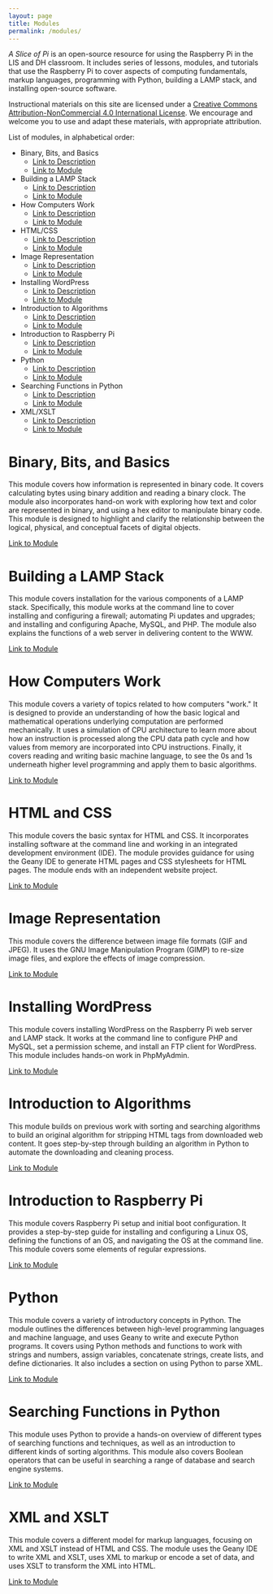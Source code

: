 ```yaml
---
layout: page
title: Modules
permalink: /modules/
---
```


*A Slice of Pi* is an open-source resource for using the Raspberry Pi in the LIS and DH classroom. It includes series of lessons, modules, and tutorials that use the Raspberry Pi to cover aspects of computing fundamentals, markup languages, programming with Python, building a LAMP stack, and installing open-source software.

Instructional materials on this site are licensed under a <a href="http://creativecommons.org/licenses/by-nc/4.0/" rel="license">Creative Commons Attribution-NonCommercial 4.0 International License</a>. We encourage and welcome you to use and adapt these materials, with appropriate attribution.

List of modules, in alphabetical order:
- Binary, Bits, and Basics
  * [Link to Description](#binary-bits-and-basics)
  * [Link to Module](https://github.com/kwaldenphd/bits-bytes)
- Building a LAMP Stack
  * [Link to Description](#building-a-lamp-stack)
  * [Link to Module](https://github.com/kwaldenphd/LAMP-stack)
- How Computers Work
  * [Link to Description](#how-computers-work)
  * [Link to Module](https://github.com/kwaldenphd/how-computers-work)
- HTML/CSS
  * [Link to Description](#html-and-css)
  * [Link to Module](https://github.com/kwaldenphd/HTML-CSS)
- Image Representation
  * [Link to Description](#image-representation)
  * [Link to Module](https://github.com/kwaldenphd/image-representation)
- Installing WordPress
  * [Link to Description](#installing-wordpress)
  * [Link to Module](https://github.com/kwaldenphd/installing-wordpress)
- Introduction to Algorithms
  * [Link to Description](#introduction-to-algorithms)
  * [Link to Module](https://github.com/kwaldenphd/algorithms)
- Introduction to Raspberry Pi
  * [Link to Description](#introduction-to-raspberry-pi)
  * [Link to Module](https://github.com/kwaldenphd/Raspberry-Pi-Setup)
- Python
  * [Link to Description](#python)
  * [Link to Module](https://github.com/kwaldenphd/Python)
- Searching Functions in Python
  * [Link to Description](#searching-functions-in-python)
  * [Link to Module](https://github.com/kwaldenphd/searching)
- XML/XSLT
  * [Link to Description](#xml-and-xslt)
  * [Link to Module](https://github.com/kwaldenphd/XML)

# Binary, Bits, and Basics

This module covers how information is represented in binary code. It covers calculating bytes using binary addition and reading a binary clock. The module also incorporates hand-on work with exploring how text and color are represented in binary, and using a hex editor to manipulate binary code. This module is designed to highlight and clarify the relationship between the logical, physical, and conceptual facets of digital objects.

[Link to Module](https://github.com/kwaldenphd/bits-bytes)

# Building a LAMP Stack

This module covers installation for the various components of a LAMP stack. Specifically, this module works at the command line to cover installing and configuring a firewall; automating Pi updates and upgrades; and installing and configuring Apache, MySQL, and PHP. The module also explains the functions of a web server in delivering content to the WWW. 

[Link to Module](https://github.com/kwaldenphd/LAMP-stack)

# How Computers Work

This module covers a variety of topics related to how computers "work." It is designed to provide an understanding of how the basic logical and mathematical operations underlying computation are performed mechanically. It uses a simulation of CPU architecture to learn more about how an instruction is processed along the CPU data path cycle and how values from memory are incorporated into CPU instructions. Finally, it covers reading and writing basic machine language, to see the 0s and 1s underneath higher level programming and apply them to basic algorithms.

[Link to Module](https://github.com/kwaldenphd/how-computers-work)

# HTML and CSS

This module covers the basic syntax for HTML and CSS. It incorporates installing software at the command line and working in an integrated development environment (IDE). The module provides guidance for using the Geany IDE to generate HTML pages and CSS stylesheets for HTML pages. The module ends with an independent website project.

[Link to Module](https://github.com/kwaldenphd/HTML-CSS)

# Image Representation

This module covers the difference between image file formats (GIF and JPEG). It uses the GNU Image Manipulation Program (GIMP) to re-size image files, and explore the effects of image compression. 

[Link to Module](https://github.com/kwaldenphd/image-representation)

# Installing WordPress

This module covers installing WordPress on the Raspberry Pi web server and LAMP stack. It works at the command line to configure PHP and MySQL, set a permission scheme, and install an FTP client for WordPress. This module includes hands-on work in PhpMyAdmin.

[Link to Module](https://github.com/kwaldenphd/installing-wordpress)

# Introduction to Algorithms

This module builds on previous work with sorting and searching algorithms to build an original algorithm for stripping HTML tags from downloaded web content. It goes step-by-step through building an algorithm in Python to automate the downloading and cleaning process.

[Link to Module](https://github.com/kwaldenphd/algorithms)

# Introduction to Raspberry Pi

This module covers Raspberry Pi setup and initial boot configuration. It provides a step-by-step guide for installing and configuring a Linux OS, defining the functions of an OS, and navigating the OS at the command line. This module covers some elements of regular expressions.

[Link to Module](https://github.com/kwaldenphd/Raspberry-Pi-Setup)

# Python

This module covers a variety of introductory concepts in Python. The module outlines the differences between high-level programming languages and machine language, and uses Geany to write and execute Python programs. It covers using Python methods and functions to work with strings and numbers, assign variables, concatenate strings, create lists, and define dictionaries. It also includes a section on using Python to parse XML.

[Link to Module](https://github.com/kwaldenphd/Python)

# Searching Functions in Python

This module uses Python to provide a hands-on overview of different types of searching functions and techniques, as well as an introduction to different kinds of sorting algorithms. This module also covers Boolean operators that can be useful in searching a range of database and search engine systems.

[Link to Module](https://github.com/kwaldenphd/searching)

# XML and XSLT

This module covers a different model for markup languages, focusing on XML and XSLT instead of HTML and CSS. The module uses the Geany IDE to write XML and XSLT,  uses XML to markup or encode a set of data, and uses XSLT to transform the XML into HTML.

[Link to Module](https://github.com/kwaldenphd/XML)
